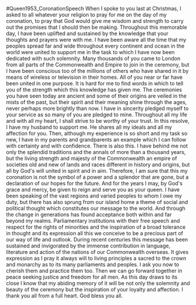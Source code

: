 #Queen1953_CoronationSpeech
When I spoke to you last at Christmas, I asked to all whatever your religion to pray for me on the day of my coronation, to pray that God would give me wisdom and strength to carry out the promises that I should then be making. Throughout this memorable day, I have been uplifted and sustained by the knowledge that your thoughts and prayers were with me. I have been aware all the time that my peoples spread far and wide throughout every continent and ocean in the world were united to support me in the task to which I have now been dedicated with such solemnity. Many thousands of you came to London from all parts of the Commonwealth and Empire to join in the ceremony, but I have been conscious too of the millions of others who have shared in it by means of wireless or television in their homes. All of you near or far have been united in one purpose. It is hard for me to find words in which to tell you of the strength which this knowledge has given me. The ceremonies you have seen today are ancient and some of their origins are veiled in the mists of the past, but their spirit and their meaning shine through the ages, never perhaps more brightly than now. I have in sincerity pledged myself to your service as so many of you are pledged to mine. Throughout all my life and with all my heart, I shall strive to be worthy of your trust. In this resolve, I have my husband to support me. He shares all my ideals and all my affection for you. Then, although my experience is so short and my task so new, I have in my parents and grandparents an example which I can follow with certainty and with confidence. There is also this. I have behind me not only the splendid traditions and the annals of more than a thousand years, but the living strength and majesty of the Commonwealth an empire of societies old and new of lands and races different in history and origins, but all by God's will united in spirit and in aim. Therefore, I am sure that this my coronation is not the symbol of a power and a splendor that are gone, but a declaration of our hopes for the future. And for the years I may, by God's grace and mercy, be given to reign and serve you as your queen. I have been speaking of the vast regions and varied peoples to whom I owe my duty, but there has also sprung from our island home a theme of social and political thought which constitutes our message to the world. And through the change in generations has found acceptance both within and far beyond my realms. Parliamentary institutions with their free speech and respect for the rights of minorities and the inspiration of a broad tolerance in thought and its expression all this we conceive to be a precious part of our way of life and outlook. During recent centuries this message has been sustained and invigorated by the immense contribution in language, literature and action of the nations of our Commonwealth overseas. It gives expression as I pray it always will to living principles a sacred to the crown and monarchy as to its many parliaments and peoples. I ask you now to cherish them and practice them too. Then we can go forward together in peace seeking justice and freedom for all men. As this day draws to its close I know that my abiding memory of it will be not only the solemnity and beauty of the ceremony but the inspiration of your loyalty and affection. I thank you all from a full heart. God bless you all.
